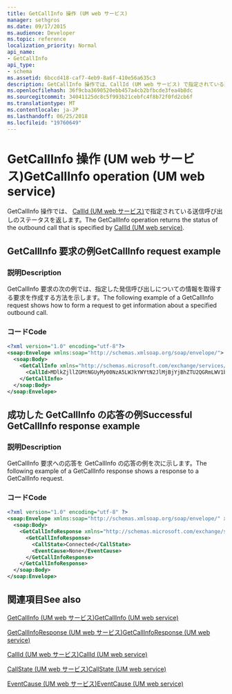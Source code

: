 ```yaml
---
title: GetCallInfo 操作 (UM web サービス)
manager: sethgros
ms.date: 09/17/2015
ms.audience: Developer
ms.topic: reference
localization_priority: Normal
api_name:
- GetCallInfo
api_type:
- schema
ms.assetid: 6bccd418-caf7-4eb9-8a6f-410e56a635c3
description: GetCallInfo 操作では、CallId (UM web サービス) で指定されている送信呼び出しのステータスを返します。
ms.openlocfilehash: 36f9cba3690520ebb457a4cb2bfbcde3fea4b8dc
ms.sourcegitcommit: 34041125dc8c5f993b21cebfc4f8b72f0fd2cb6f
ms.translationtype: MT
ms.contentlocale: ja-JP
ms.lasthandoff: 06/25/2018
ms.locfileid: "19760649"
---
```

# <a name="getcallinfo-operation-um-web-service"></a><span data-ttu-id="ede9c-103">GetCallInfo 操作 (UM web サービス)</span><span class="sxs-lookup"><span data-stu-id="ede9c-103">GetCallInfo operation (UM web service)</span></span>

<span data-ttu-id="ede9c-104">GetCallInfo 操作では、 [CallId (UM web サービス)](callid-um-web-service.md)で指定されている送信呼び出しのステータスを返します。</span><span class="sxs-lookup"><span data-stu-id="ede9c-104">The GetCallInfo operation returns the status of the outbound call that is specified by [CallId (UM web service)](callid-um-web-service.md).</span></span>
  
## <a name="getcallinfo-request-example"></a><span data-ttu-id="ede9c-105">GetCallInfo 要求の例</span><span class="sxs-lookup"><span data-stu-id="ede9c-105">GetCallInfo request example</span></span>

### <a name="description"></a><span data-ttu-id="ede9c-106">説明</span><span class="sxs-lookup"><span data-stu-id="ede9c-106">Description</span></span>

<span data-ttu-id="ede9c-107">GetCallInfo 要求の次の例では、指定した発信呼び出しについての情報を取得する要求を作成する方法を示します。</span><span class="sxs-lookup"><span data-stu-id="ede9c-107">The following example of a GetCallInfo request shows how to form a request to get information about a specified outbound call.</span></span>
  
### <a name="code"></a><span data-ttu-id="ede9c-108">コード</span><span class="sxs-lookup"><span data-stu-id="ede9c-108">Code</span></span>

```XML
<?xml version="1.0" encoding="utf-8"?>
<soap:Envelope xmlns:soap="http://schemas.xmlsoap.org/soap/envelope/">
  <soap:Body>
    <GetCallInfo xmlns="http://schemas.microsoft.com/exchange/services/2006/messages">
      <CallId>MDlkZjllZGMtNGUyMy00NzA5LWJkYWYtN2JlMjBjYjBhZTU2QGRmLWV1bS0wMS5leGNoYW5nZS5jb3JwLm1pY3Jvc29mdC5jb20=</CallId>
    </GetCallInfo>
  </soap:Body>
</soap:Envelope>
```

## <a name="successful-getcallinfo-response-example"></a><span data-ttu-id="ede9c-109">成功した GetCallInfo の応答の例</span><span class="sxs-lookup"><span data-stu-id="ede9c-109">Successful GetCallInfo response example</span></span>

### <a name="description"></a><span data-ttu-id="ede9c-110">説明</span><span class="sxs-lookup"><span data-stu-id="ede9c-110">Description</span></span>

<span data-ttu-id="ede9c-111">GetCallInfo 要求への応答を GetCallInfo の応答の例を次に示します。</span><span class="sxs-lookup"><span data-stu-id="ede9c-111">The following example of a GetCallInfo response shows a response to a GetCallInfo request.</span></span>
  
### <a name="code"></a><span data-ttu-id="ede9c-112">コード</span><span class="sxs-lookup"><span data-stu-id="ede9c-112">Code</span></span>

```XML
<?xml version="1.0" encoding="utf-8" ?> 
<soap:Envelope xmlns:soap="http://schemas.xmlsoap.org/soap/envelope/" xmlns:xsi="http://www.w3.org/2001/XMLSchema-instance" xmlns:xsd="http://www.w3.org/2001/XMLSchema">
  <soap:Body>
    <GetCallInfoResponse xmlns="http://schemas.microsoft.com/exchange/services/2006/messages">
      <GetCallInfoResponse>
        <CallState>Connected</CallState> 
        <EventCause>None</EventCause> 
      </GetCallInfoResponse>
    </GetCallInfoResponse>
  </soap:Body>
</soap:Envelope>
```

## <a name="see-also"></a><span data-ttu-id="ede9c-113">関連項目</span><span class="sxs-lookup"><span data-stu-id="ede9c-113">See also</span></span>



[<span data-ttu-id="ede9c-114">GetCallInfo (UM web サービス)</span><span class="sxs-lookup"><span data-stu-id="ede9c-114">GetCallInfo (UM web service)</span></span>](getcallinfo-um-web-service.md)
  
[<span data-ttu-id="ede9c-115">GetCallInfoResponse (UM web サービス)</span><span class="sxs-lookup"><span data-stu-id="ede9c-115">GetCallInfoResponse (UM web service)</span></span>](getcallinforesponse-um-web-service.md)
  
[<span data-ttu-id="ede9c-116">CallId (UM web サービス)</span><span class="sxs-lookup"><span data-stu-id="ede9c-116">CallId (UM web service)</span></span>](callid-um-web-service.md)
  
[<span data-ttu-id="ede9c-117">CallState (UM web サービス)</span><span class="sxs-lookup"><span data-stu-id="ede9c-117">CallState (UM web service)</span></span>](callstate-um-web-service.md)
  
[<span data-ttu-id="ede9c-118">EventCause (UM web サービス)</span><span class="sxs-lookup"><span data-stu-id="ede9c-118">EventCause (UM web service)</span></span>](eventcause-um-web-service.md)

